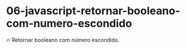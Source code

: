 # 06-javascript-retornar-booleano-com-numero-escondido
 :fire: Retornar booleano com número escondido.
